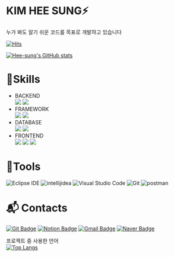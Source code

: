 <!--
**kstar0703/kstar0703** is a ✨ _special_ ✨ repository because its `README.md` (this file) appears on your GitHub profile.

Here are some ideas to get you started:

- 🔭 I’m currently working on ...
- 🌱 I’m currently learning ...
- 👯 I’m looking to collaborate on ...
- 🤔 I’m looking for help with ...
- 💬 Ask me about ...
- 📫 How to reach me: ...
- 😄 Pronouns: ...
- ⚡ Fun fact: ...
-->
# KIM HEE SUNG⚡ 

누가 봐도 알기 쉬운 코드를 목표로 개발하고 있습니다

[![Hits](https://hits.seeyoufarm.com/api/count/incr/badge.svg?url=https%3A%2F%2Fgithub.com%2Fkstar0703%2Fhit-counter&count_bg=%2379C83D&title_bg=%23555555&icon=&icon_color=%23D46E6E&title=HITS&edge_flat=true)](https://hits.seeyoufarm.com)


[![Hee-sung's GitHub stats](https://github-readme-stats.vercel.app/api?username=kstar0703)](https://github.com/anuraghazra/github-readme-stats)



<!--[![Solved.ac Profile](http://mazassumnida.wtf/api/v2/generate_badge?boj=백준아이디)](https://solved.ac/백준아이디/)
-->

# 💪Skills
<ul>
<li>BACKEND</li>
<img src="https://img.shields.io/badge/Java-007396?style=for-the-badge&logo=OpenJDK&logoColor=white">
<img src="https://img.shields.io/badge/Python-3776AB?style=for-the-badge&logo=Python&logoColor=white">



<li>FRAMEWORK </li>
<img src="https://img.shields.io/badge/spring-6DB33F?style=for-the-badge&logo=spring&logoColor=white">
<img src="https://img.shields.io/badge/react-61DAFB?style=for-the-badge&logo=react&logoColor=white">
<li>DATABASE </li>

<img src="https://img.shields.io/badge/oracle-F80000?style=for-the-badge&logo=oracle&logoColor=white">
<img src="https://img.shields.io/badge/mysql-4479A1?style=for-the-badge&logo=mysql&logoColor=white">

<li>FRONTEND </li>

<img src="https://img.shields.io/badge/html5-34F26?style=for-the-badge&logo=html5&logoColor=white">
<img src="https://img.shields.io/badge/CSS3-1572B6?style=for-the-badge&logo=CSS3&logoColor=white">
<img src="https://img.shields.io/badge/javascript-F7DF1E?style=for-the-badge&logo=javascript&logoColor=white">


</ul>

# 🌱Tools
![Eclipse IDE](https://img.shields.io/badge/Eclipse%20IDE-2C2255.svg?&style=for-the-badge&logo=Eclipse%20IDE&logoColor=white)
![intellijidea](https://img.shields.io/badge/intellijidea-000000.svg?&style=for-the-badge&logo=intellijidea&logoColor=white)
![Visual Studio Code](https://img.shields.io/badge/Visual%20Studio%20Code-007ACC.svg?&style=for-the-badge&logo=Visual%20Studio%20Code&logoColor=white)
![Git](https://img.shields.io/badge/Git-F05032.svg?&style=for-the-badge&logo=Git&logoColor=white)
![postman](https://img.shields.io/badge/postman-FF6C37.svg?&style=for-the-badge&logo=postman&logoColor=white)

# :mailbox_with_mail: Contacts
[![Git Badge](http://img.shields.io/badge/-Git-black?style=flat-square&logo=github&link=https://github.com/kstar0703/)](https://github.com/kstar0703/)
[![Notion Badge](https://img.shields.io/badge/Notion-000000?style=flat-square&logo=Notion&logoColor=white&link=https://www.notion.so/readMe-ba1f313aa73743a9bdbcdcf440933f16/)](https://www.notion.so/readMe-ba1f313aa73743a9bdbcdcf440933f16/)
[![Gmail Badge](https://img.shields.io/badge/Gmail-d14836?style=flat-square&logo=Gmail&logoColor=white&link=mailto:kstar966@gmail.com)](mailto:kstar966@gmail.com)
[![Naver Badge](https://img.shields.io/badge/Naver-03C75A?style=flat-square&logo=Naver&logoColor=white&link=mailto:gmltjd3391@naver.com)](mailto:gmltjd3391@naver.com)



프로젝트 중 사용한 언어<br>
[![Top Langs](https://github-readme-stats.vercel.app/api/top-langs/?username=kstar0703)](https://github.com/anuraghazra/github-readme-stats)













